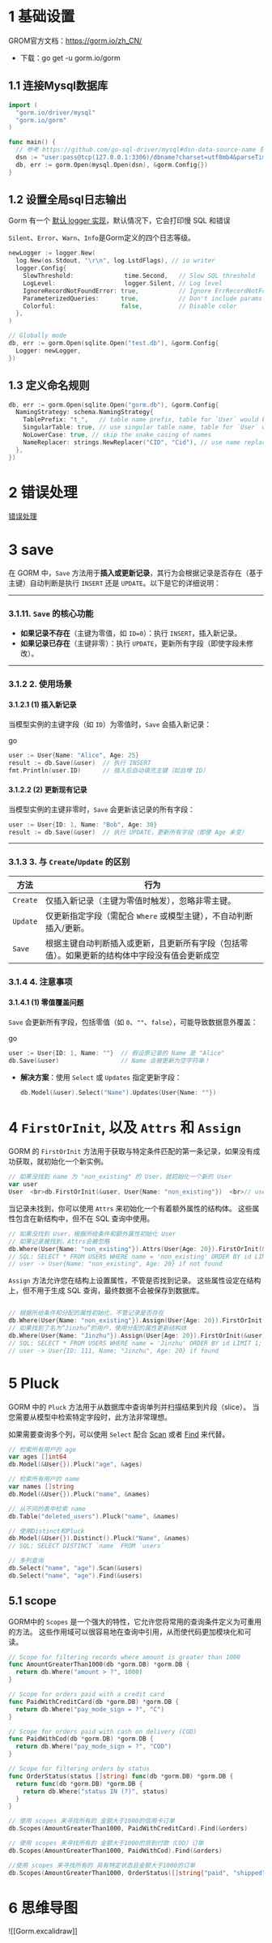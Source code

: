 # 1 基础设置
GROM官方文档：https://gorm.io/zh_CN/
- 下载：go get -u gorm.io/gorm
## 1.1 连接Mysql数据库

```go
import (
  "gorm.io/driver/mysql"
  "gorm.io/gorm"
)

func main() {
  // 参考 https://github.com/go-sql-driver/mysql#dsn-data-source-name 获取详情
  dsn := "user:pass@tcp(127.0.0.1:3306)/dbname?charset=utf8mb4&parseTime=True&loc=Local"
  db, err := gorm.Open(mysql.Open(dsn), &gorm.Config{})
}
```

## 1.2 设置全局sql日志输出

Gorm 有一个 [默认 logger 实现](https://github.com/go-gorm/gorm/blob/master/logger/logger.go)，默认情况下，它会打印慢 SQL 和错误

`Silent`、`Error`、`Warn`、`Info`是Gorm定义的四个日志等级。

```go
newLogger := logger.New(
  log.New(os.Stdout, "\r\n", log.LstdFlags), // io writer
  logger.Config{
    SlowThreshold:              time.Second,   // Slow SQL threshold
    LogLevel:                   logger.Silent, // Log level
    IgnoreRecordNotFoundError: true,           // Ignore ErrRecordNotFound error for logger
    ParameterizedQueries:      true,           // Don't include params in the SQL log
    Colorful:                  false,          // Disable color
  },
)

// Globally mode
db, err := gorm.Open(sqlite.Open("test.db"), &gorm.Config{
  Logger: newLogger,
})
```
## 1.3 定义命名规则

```go
db, err := gorm.Open(sqlite.Open("gorm.db"), &gorm.Config{  
  NamingStrategy: schema.NamingStrategy{  
    TablePrefix: "t_",   // table name prefix, table for `User` would be `t_users`  
    SingularTable: true, // use singular table name, table for `User` would be `user` with this option enabled  
    NoLowerCase: true, // skip the snake_casing of names  
    NameReplacer: strings.NewReplacer("CID", "Cid"), // use name replacer to change struct/field name before convert it to db name  
  },  
})
```

# 2 错误处理
[错误处理](https://gorm.io/zh_CN/docs/error_handling.html)

# 3 save
在 GORM 中，`Save` 方法用于 ​**插入或更新记录**，其行为会根据记录是否存在（基于主键）自动判断是执行 `INSERT` 还是 `UPDATE`。以下是它的详细说明：

---

### 3.1.1 ​**1. `Save` 的核心功能**

- ​**如果记录不存在**​（主键为零值，如 `ID=0`）：执行 `INSERT`，插入新记录。
- ​**如果记录已存在**​（主键非零）：执行 `UPDATE`，更新所有字段（即使字段未修改）。

---

### 3.1.2 ​**2. 使用场景**

#### 3.1.2.1 ​**(1) 插入新记录**

当模型实例的主键字段（如 `ID`）为零值时，`Save` 会插入新记录：

go

```go
user := User{Name: "Alice", Age: 25}
result := db.Save(&user)  // 执行 INSERT
fmt.Println(user.ID)      // 插入后自动填充主键（如自增 ID）
```

#### 3.1.2.2 ​**(2) 更新现有记录**

当模型实例的主键非零时，`Save` 会更新该记录的所有字段：

```go
user := User{ID: 1, Name: "Bob", Age: 30}
result := db.Save(&user)  // 执行 UPDATE，更新所有字段（即使 Age 未变）
```

---

### 3.1.3 ​**3. 与 `Create`/`Update` 的区别**

| 方法       | 行为                                              |
| -------- | ----------------------------------------------- |
| `Create` | 仅插入新记录（主键为零值时触发），忽略非零主键。                        |
| `Update` | 仅更新指定字段（需配合 `Where` 或模型主键），不自动判断插入/更新。          |
| `Save`   | 根据主键自动判断插入或更新，且更新所有字段（包括零值）。如果更新的结构体中字段没有值会更新成空 |

### 3.1.4 ​**4. 注意事项**

#### 3.1.4.1 ​**(1) 零值覆盖问题**

`Save` 会更新所有字段，包括零值（如 `0`、`""`、`false`），可能导致数据意外覆盖：

go

```go
user := User{ID: 1, Name: ""}  // 假设原记录的 Name 是 "Alice"
db.Save(&user)                 // Name 会被更新为空字符串！
```

- ​**解决方案**：使用 `Select` 或 `Updates` 指定更新字段：
    ```go
    db.Model(&user).Select("Name").Updates(User{Name: ""})
    ```


# 4 `FirstOrInit`, 以及 `Attrs` 和 `Assign`

GORM 的 `FirstOrInit` 方法用于获取与特定条件匹配的第一条记录，如果没有成功获取，就初始化一个新实例。
```go
// 如果没找到 name 为 "non_existing" 的 User，就初始化一个新的 User  
var user 
User  <br>db.FirstOrInit(&user, User{Name: "non_existing"})  <br>// user -> User{Name: "non_existing"} if not found|
```

当记录未找到，你可以使用 `Attrs` 来初始化一个有着额外属性的结构体。 这些属性包含在新结构中，但不在 SQL 查询中使用。
```go
// 如果没找到 User，根据所给条件和额外属性初始化 User  
// 如果记录被找到，Attrs会被忽略
db.Where(User{Name: "non_existing"}).Attrs(User{Age: 20}).FirstOrInit(&user)  
// SQL: SELECT * FROM USERS WHERE name = 'non_existing' ORDER BY id LIMIT 1;  
// user -> User{Name: "non_existing", Age: 20} if not found
```


`Assign` 方法允许您在结构上设置属性，不管是否找到记录。 这些属性设定在结构上，但不用于生成 SQL 查询，最终数据不会被保存到数据库。
```go

// 根据所给条件和分配的属性初始化，不管记录是否存在  
db.Where(User{Name: "non_existing"}).Assign(User{Age: 20}).FirstOrInit(&user)  // user -> User{Name: "non_existing", Age: 20} if not found  
// 如果找到了名为“Jinzhu”的用户，使用分配的属性更新结构体  
db.Where(User{Name: "Jinzhu"}).Assign(User{Age: 20}).FirstOrInit(&user)  
// SQL: SELECT * FROM USERS WHERE name = 'Jinzhu' ORDER BY id LIMIT 1;  
// user -> User{ID: 111, Name: "Jinzhu", Age: 20} if found
```

# 5 Pluck

GORM 中的 `Pluck` 方法用于从数据库中查询单列并扫描结果到片段（slice）。 当您需要从模型中检索特定字段时，此方法非常理想。

如果需要查询多个列，可以使用 `Select` 配合 [Scan](https://gorm.io/zh_CN/docs/query.html) 或者 [Find](https://gorm.io/zh_CN/docs/query.html) 来代替。
```go
// 检索所有用户的 age
var ages []int64
db.Model(&User{}).Pluck("age", &ages)

// 检索所有用户的 name
var names []string
db.Model(&User{}).Pluck("name", &names)

// 从不同的表中检索 name
db.Table("deleted_users").Pluck("name", &names)

// 使用Distinct和Pluck
db.Model(&User{}).Distinct().Pluck("Name", &names)
// SQL: SELECT DISTINCT `name` FROM `users`

// 多列查询
db.Select("name", "age").Scan(&users)
db.Select("name", "age").Find(&users)

```
## 5.1 scope

GORM中的 `Scopes` 是一个强大的特性，它允许您将常用的查询条件定义为可重用的方法。 这些作用域可以很容易地在查询中引用，从而使代码更加模块化和可读。

```go
// Scope for filtering records where amount is greater than 1000
func AmountGreaterThan1000(db *gorm.DB) *gorm.DB {
  return db.Where("amount > ?", 1000)
}

// Scope for orders paid with a credit card
func PaidWithCreditCard(db *gorm.DB) *gorm.DB {
  return db.Where("pay_mode_sign = ?", "C")
}

// Scope for orders paid with cash on delivery (COD)
func PaidWithCod(db *gorm.DB) *gorm.DB {
  return db.Where("pay_mode_sign = ?", "COD")
}

// Scope for filtering orders by status
func OrderStatus(status []string) func(db *gorm.DB) *gorm.DB {
  return func(db *gorm.DB) *gorm.DB {
    return db.Where("status IN (?)", status)
  }
}

// 使用 scopes 来寻找所有的 金额大于1000的信用卡订单
db.Scopes(AmountGreaterThan1000, PaidWithCreditCard).Find(&orders)

// 使用 scopes 来寻找所有的 金额大于1000的货到付款（COD）订单
db.Scopes(AmountGreaterThan1000, PaidWithCod).Find(&orders)

//使用 scopes 来寻找所有的 具有特定状态且金额大于1000的订单
db.Scopes(AmountGreaterThan1000, OrderStatus([]string{"paid", "shipped"})).Find(&orders)

```

# 6 思维导图
![[Gorm.excalidraw]]